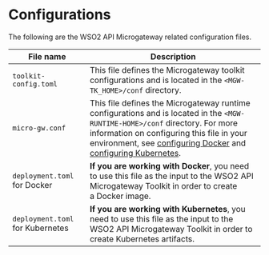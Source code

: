 # Configurations

The following are the WSO2 API Microgateway related configuration files.

| File name                                                                              | Description                                                                                                                                                   |
|----------------------------------------------------------------------------------------|---------------------------------------------------------------------------------------------------------------------------------------------------------------|
| `toolkit-config.toml` | This file defines the Microgateway toolkit configurations and is located in the `<MGW-TK_HOME>/conf` directory.                      |
| `micro-gw.conf`       | This file defines the Microgateway runtime configurations and is located in the `<MGW-RUNTIME-HOME>/conf` directory.  For more information on configuring this file in your environment, see [configuring Docker]({{base_path}}/reference/configurations/configuring-micro-gw-conf-for-docker) and [configuring Kubernetes]({{base_path}}/reference/configurations/configuring-micro-gw-conf-for-kubernetes).               |
| `deployment.toml` for Docker       | **If you are working with Docker**, you need to use this file as the input to the WSO2 API Microgateway Toolkit in order to create a Docker image.           |
| `deployment.toml` for Kubernetes   | **If you are working with Kubernetes**, you need to use this file as the input to the WSO2 API Microgateway Toolkit in order to create Kubernetes artifacts. |

